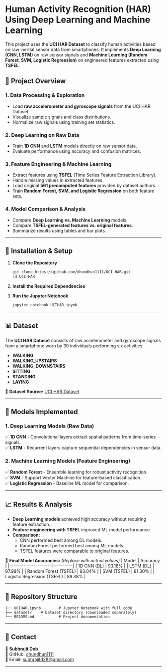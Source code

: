 # Human Activity Recognition (HAR) Using Deep Learning and Machine Learning

This project uses the **UCI HAR Dataset** to classify human activities based on raw inertial sensor data from smartphones. It implements **Deep Learning (CNN, LSTM)** on raw sensor signals and **Machine Learning (Random Forest, SVM, Logistic Regression)** on engineered features extracted using **TSFEL**.

## 📌 Project Overview

### **1. Data Processing & Exploration**
- Load **raw accelerometer and gyroscope signals** from the UCI HAR Dataset.
- Visualize sample signals and class distributions.
- Normalize raw signals using training set statistics.

### **2. Deep Learning on Raw Data**
- Train **1D CNN** and **LSTM** models directly on raw sensor data.
- Evaluate performance using accuracy and confusion matrices.

### **3. Feature Engineering & Machine Learning**
- Extract features using **TSFEL** (Time Series Feature Extraction Library).
- Handle missing values in extracted features.
- Load original **561 precomputed features** provided by dataset authors.
- Train **Random Forest, SVM, and Logistic Regression** on both feature sets.

### **4. Model Comparison & Analysis**
- Compare **Deep Learning vs. Machine Learning** models.
- Compare **TSFEL-generated features vs. original features**.
- Summarize results using tables and bar plots.

---

## 🚀 Installation & Setup

1. **Clone the Repository**
   ```sh
   git clone https://github.com/dhundhun1111/UCI-HAR.git
   cd UCI-HAR
   ```

2. **Install the Required Dependencies**

3. **Run the Jupyter Notebook**
   ```sh
   jupyter notebook UCIHAR.ipynb
   ```

---

## 📊 Dataset
The **UCI HAR Dataset** consists of raw accelerometer and gyroscope signals from a smartphone worn by 30 individuals performing six activities:
- **WALKING**
- **WALKING_UPSTAIRS**
- **WALKING_DOWNSTAIRS**
- **SITTING**
- **STANDING**
- **LAYING**

🔗 **Dataset Source:** [UCI HAR Dataset](https://archive.ics.uci.edu/ml/datasets/Human+Activity+Recognition+Using+Smartphones)

---

## 🧠 Models Implemented

### **1. Deep Learning Models (Raw Data)**
✅ **1D CNN** - Convolutional layers extract spatial patterns from time-series signals.  
✅ **LSTM** - Recurrent layers capture sequential dependencies in sensor data.

### **2. Machine Learning Models (Feature Engineering)**
✅ **Random Forest** - Ensemble learning for robust activity recognition.  
✅ **SVM** - Support Vector Machine for feature-based classification.  
✅ **Logistic Regression** - Baseline ML model for comparison.

---

## 📈 Results & Analysis
- **Deep Learning models** achieved high accuracy without requiring feature extraction.
- **Feature engineering with TSFEL** improved ML model performance.
- **Comparison:**
  - CNN performed best among DL models.
  - Random Forest performed best among ML models.
  - TSFEL features were comparable to original features.

📌 **Final Model Accuracies:** _(Replace with actual values)_
| Model               | Accuracy |
|---------------------|----------|
| 1D CNN (DL)        | 93.18%   |
| LSTM (DL)          | 87.98%   |
| Random Forest (TSFEL) | 93.04% |
| SVM (TSFEL)        | 81.30%   |
| Logistic Regression (TSFEL) | 89.38% |

---

## 📜 Repository Structure
```
├── UCIHAR.ipynb        # Jupyter Notebook with full code
├── dataset/    # Dataset directory (downloaded separately)
└── README.md           # Project documentation
```

---

## 📧 Contact
📩 **Subhrajit Deb**  
🔗 GitHub: [dhundhun1111](https://github.com/dhundhun1111)  
📧 Email: subhrajitd28@gmail.com  

---

